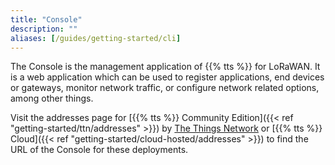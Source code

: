 ```yaml
---
title: "Console"
description: ""
aliases: [/guides/getting-started/cli]
---
```


The Console is the management application of {{% tts %}} for LoRaWAN. It is a web application which can be used to register applications, end devices or gateways, monitor network traffic, or configure network related options, among other things.

<!--more-->

Visit the addresses page for [{{% tts %}} Community Edition]({{< ref "getting-started/ttn/addresses" >}}) by [The Things Network](https://thethingsnetwork.org) or [{{% tts %}} Cloud]({{< ref "getting-started/cloud-hosted/addresses" >}}) to find the URL of the Console for these deployments.
